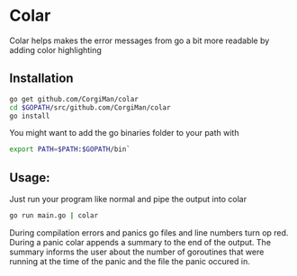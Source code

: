 # Colar

Colar helps makes the error messages from go a bit more readable by adding color highlighting

## Installation
``` bash
go get github.com/CorgiMan/colar
cd $GOPATH/src/github.com/CorgiMan/colar
go install
```

You might want to add the go binaries folder to your path with
``` bash
export PATH=$PATH:$GOPATH/bin`
```

## Usage:
Just run your program like normal and pipe the output into colar
``` bash
go run main.go | colar
```

During compilation errors and panics go files and line numbers turn op red. During a panic colar appends a summary to the end of the output. The summary informs the user about the number of goroutines that were running at the time of the panic and the file the panic occured in.
